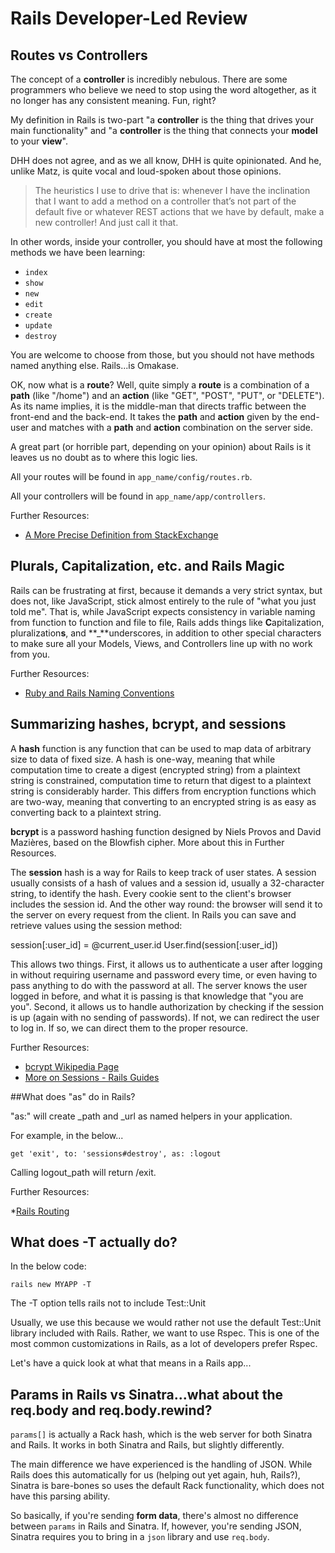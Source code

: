 # Rails Developer-Led Review

## Routes vs Controllers

The concept of a **controller** is incredibly nebulous.  There are some programmers who believe we need to stop using the word altogether, as it no longer has any consistent meaning.  Fun, right?

My definition in Rails is two-part "a **controller** is the thing that drives your main functionality" and "a **controller** is the thing that connects your **model** to your **view**".

DHH does not agree, and as we all know, DHH is quite opinionated.  And he, unlike Matz, is quite vocal and loud-spoken about those opinions.  

>The heuristics I use to drive that is: whenever I have the inclination that I want to add a method on a controller that’s not part of the default five or whatever REST actions that we have by default, make a new controller! And just call it that.

In other words, inside your controller, you should have at most the following methods we have been learning:

* `index`
* `show`
* `new`
* `edit`
* `create`
* `update`
* `destroy`
 
You are welcome to choose from those, but you should not have methods named anything else.  Rails...is Omakase.

OK, now what is a **route**?  Well, quite simply a **route** is a combination of a **path** (like "/home") and an **action** (like "GET", "POST", "PUT", or "DELETE").  As its name implies, it is the middle-man that directs traffic between the front-end and the back-end.  It takes the **path** and **action** given by the end-user and matches with a **path** and **action** combination on the server side.

A great part (or horrible part, depending on your opinion) about Rails is it leaves us no doubt as to where this logic lies.

All your routes will be found in `app_name/config/routes.rb`.

All your controllers will be found in `app_name/app/controllers`.

Further Resources:

* [A More Precise Definition from StackExchange](http://programmers.stackexchange.com/questions/135495/in-mvc-what-is-the-difference-between-controller-and-router)

## Plurals, Capitalization, etc. and Rails Magic

Rails can be frustrating at first, because it demands a very strict syntax, but does not, like JavaScript, stick almost entirely to the rule of "what you just told me".  That is, while JavaScript expects consistency in variable naming from function to function and file to file, Rails adds things like **C**apitalization, pluralization**s**, and **_**underscores, in addition to other special characters to make sure all your Models, Views, and Controllers line up with no work from you.

Further Resources:

* [Ruby and Rails Naming Conventions](http://itsignals.cascadia.com.au/?p=7)

## Summarizing hashes, bcrypt, and sessions

A **hash** function is any function that can be used to map data of arbitrary size to data of fixed size.  A hash is one-way, meaning that while computation time to create a digest (encrypted string) from a plaintext string is constrained, computation time to return that digest to a plaintext string is considerably harder.  This differs from encryption functions which are two-way, meaning that converting to an encrypted string is as easy as converting back to a plaintext string.

**bcrypt** is a password hashing function designed by Niels Provos and David Mazières, based on the Blowfish cipher.  More about this in Further Resources.

The **session** hash is a way for Rails to keep track of user states.  A session usually consists of a hash of values and a session id, usually a 32-character string, to identify the hash. Every cookie sent to the client's browser includes the session id. And the other way round: the browser will send it to the server on every request from the client. In Rails you can save and retrieve values using the session method:

session[:user_id] = @current_user.id
User.find(session[:user_id])

This allows two things.  First, it allows us to authenticate a user after logging in without requiring username and password every time, or even having to pass anything to do with the password at all.  The server knows the user logged in before, and what it is passing is that knowledge that "you are you".  Second, it allows us to handle authorization by checking if the session is up (again with no sending of passwords).  If not, we can redirect the user to log in.  If so, we can direct them to the proper resource.

Further Resources:

* [bcrypt Wikipedia Page](https://en.wikipedia.org/wiki/Bcrypt)
* [More on Sessions - Rails Guides](http://guides.rubyonrails.org/security.html)

##What does "as" do in Rails?

"as:" will create <name>_path and <name>_url as named helpers in your application. 

For example, in the below...

`get 'exit', to: 'sessions#destroy', as: :logout`

Calling logout_path will return /exit.

Further Resources:

*[Rails Routing](http://guides.rubyonrails.org/routing.html)

## What does -T actually do?

In the below code:

`rails new MYAPP -T`

The -T option tells rails not to include Test::Unit

Usually, we use this because we would rather not use the default Test::Unit library included with Rails.  Rather, we want to use Rspec.  This is one of the most common customizations in Rails, as a lot of developers prefer Rspec.

Let's have a quick look at what that means in a Rails app...

## Params in Rails vs Sinatra...what about the req.body and req.body.rewind?

`params[]` is actually a Rack hash, which is the web server for both Sinatra and Rails.  It works in both Sinatra and Rails, but slightly differently.

The main difference we have experienced is the handling of JSON.  While Rails does this automatically for us (helping out yet again, huh, Rails?), Sinatra is bare-bones so uses the default Rack functionality, which does not have this parsing ability.

So basically, if you're sending **form data**, there's almost no difference between `params` in Rails and Sinatra.  If, however, you're sending JSON, Sinatra requires you to bring in a `json` library and use `req.body`.
